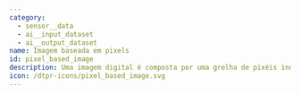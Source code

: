 ```yaml
---
category: 
  - sensor__data
  - ai__input_dataset
  - ai__output_dataset
name: Imagem baseada em pixels
id: pixel_based_image
description: Uma imagem digital é composta por uma grelha de pixéis individuais.
icon: /dtpr-icons/pixel_based_image.svg
---
```


